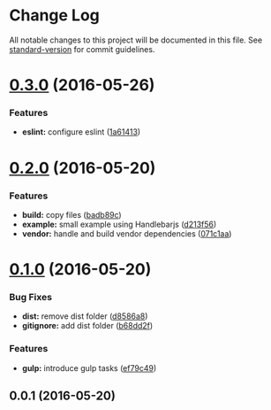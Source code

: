 # Change Log

All notable changes to this project will be documented in this file. See [standard-version](https://github.com/conventional-changelog/standard-version) for commit guidelines.

<a name="0.3.0"></a>
# [0.3.0](https://github.com/ec-europa/digit-ict-conf-2016/compare/v0.2.0...v0.3.0) (2016-05-26)


### Features

* **eslint:** configure eslint ([1a61413](https://github.com/ec-europa/digit-ict-conf-2016/commit/1a61413))



<a name="0.2.0"></a>
# [0.2.0](https://github.com/ec-europa/digit-ict-conf-2016/compare/v0.1.0...v0.2.0) (2016-05-20)


### Features

* **build:** copy files ([badb89c](https://github.com/ec-europa/digit-ict-conf-2016/commit/badb89c))
* **example:** small example using Handlebarjs ([d213f56](https://github.com/ec-europa/digit-ict-conf-2016/commit/d213f56))
* **vendor:** handle and build vendor dependencies ([071c1aa](https://github.com/ec-europa/digit-ict-conf-2016/commit/071c1aa))



<a name="0.1.0"></a>
# [0.1.0](https://github.com/ec-europa/digit-ict-conf-2016/compare/v0.0.1...v0.1.0) (2016-05-20)


### Bug Fixes

* **dist:** remove dist folder ([d8586a8](https://github.com/ec-europa/digit-ict-conf-2016/commit/d8586a8))
* **gitignore:** add dist folder ([b68dd2f](https://github.com/ec-europa/digit-ict-conf-2016/commit/b68dd2f))


### Features

* **gulp:** introduce gulp tasks ([ef79c49](https://github.com/ec-europa/digit-ict-conf-2016/commit/ef79c49))



<a name="0.0.1"></a>
## 0.0.1 (2016-05-20)
